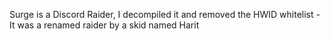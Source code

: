 Surge is a Discord Raider, I decompiled it and removed the HWID whitelist - It was a renamed raider by a skid named Harit
